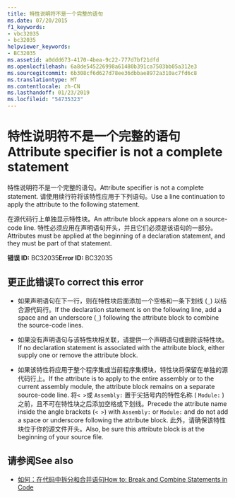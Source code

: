 ```yaml
---
title: 特性说明符不是一个完整的语句
ms.date: 07/20/2015
f1_keywords:
- vbc32035
- bc32035
helpviewer_keywords:
- BC32035
ms.assetid: a0ddd673-4170-4bea-9c22-777d7bf21dfd
ms.openlocfilehash: 6a8de545226998a61480b391ca7503bb05a312e3
ms.sourcegitcommit: 6b308cf6d627d78ee36dbbae8972a310ac7fd6c8
ms.translationtype: MT
ms.contentlocale: zh-CN
ms.lasthandoff: 01/23/2019
ms.locfileid: "54735323"
---
```

# <a name="attribute-specifier-is-not-a-complete-statement"></a><span data-ttu-id="a5d69-102">特性说明符不是一个完整的语句</span><span class="sxs-lookup"><span data-stu-id="a5d69-102">Attribute specifier is not a complete statement</span></span>
<span data-ttu-id="a5d69-103">特性说明符不是一个完整的语句。</span><span class="sxs-lookup"><span data-stu-id="a5d69-103">Attribute specifier is not a complete statement.</span></span> <span data-ttu-id="a5d69-104">请使用续行符将该特性应用于下列语句。</span><span class="sxs-lookup"><span data-stu-id="a5d69-104">Use a line continuation to apply the attribute to the following statement.</span></span>  
  
 <span data-ttu-id="a5d69-105">在源代码行上单独显示特性块。</span><span class="sxs-lookup"><span data-stu-id="a5d69-105">An attribute block appears alone on a source-code line.</span></span> <span data-ttu-id="a5d69-106">特性必须应用在声明语句开头，并且它们必须是该语句的一部分。</span><span class="sxs-lookup"><span data-stu-id="a5d69-106">Attributes must be applied at the beginning of a declaration statement, and they must be part of that statement.</span></span>  
  
 <span data-ttu-id="a5d69-107">**错误 ID:** BC32035</span><span class="sxs-lookup"><span data-stu-id="a5d69-107">**Error ID:** BC32035</span></span>  
  
## <a name="to-correct-this-error"></a><span data-ttu-id="a5d69-108">更正此错误</span><span class="sxs-lookup"><span data-stu-id="a5d69-108">To correct this error</span></span>  
  
-   <span data-ttu-id="a5d69-109">如果声明语句在下一行，则在特性块后面添加一个空格和一条下划线 (`_`) 以结合源代码行。</span><span class="sxs-lookup"><span data-stu-id="a5d69-109">If the declaration statement is on the following line, add a space and an underscore (`_`) following the attribute block to combine the source-code lines.</span></span>  
  
-   <span data-ttu-id="a5d69-110">如果没有声明语句与该特性块相关联，请提供一个声明语句或删除该特性块。</span><span class="sxs-lookup"><span data-stu-id="a5d69-110">If no declaration statement is associated with the attribute block, either supply one or remove the attribute block.</span></span>  
  
-   <span data-ttu-id="a5d69-111">如果该特性将应用于整个程序集或当前程序集模块，特性块将保留在单独的源代码行上。</span><span class="sxs-lookup"><span data-stu-id="a5d69-111">If the attribute is to apply to the entire assembly or to the current assembly module, the attribute block remains on a separate source-code line.</span></span> <span data-ttu-id="a5d69-112">将`< >`或 `Assembly:` 置于尖括号内的特性名称 ( `Module:` ) 之前，且不可在特性块之后添加空格或下划线。</span><span class="sxs-lookup"><span data-stu-id="a5d69-112">Precede the attribute name inside the angle brackets (`< >`) with `Assembly:` or `Module:` and do not add a space or underscore following the attribute block.</span></span> <span data-ttu-id="a5d69-113">此外，请确保该特性块位于你的源文件开头。</span><span class="sxs-lookup"><span data-stu-id="a5d69-113">Also, be sure this attribute block is at the beginning of your source file.</span></span>  
  
## <a name="see-also"></a><span data-ttu-id="a5d69-114">请参阅</span><span class="sxs-lookup"><span data-stu-id="a5d69-114">See also</span></span>

- [<span data-ttu-id="a5d69-115">如何：在代码中拆分和合并语句</span><span class="sxs-lookup"><span data-stu-id="a5d69-115">How to: Break and Combine Statements in Code</span></span>](../../visual-basic/programming-guide/program-structure/how-to-break-and-combine-statements-in-code.md)

